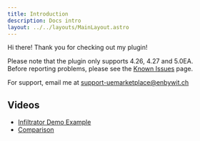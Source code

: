 ```yaml
---
title: Introduction
description: Docs intro
layout: ../../layouts/MainLayout.astro
---
```


Hi there! Thank you for checking out my plugin!

Please note that the plugin only supports 4.26, 4.27 and 5.0EA.<br>
Before reporting problems, please see the [Known Issues](/en/general/known-issues) page.

For support, email me at support-uemarketplace@enbywit.ch

## Videos

- [Infiltrator Demo Example](https://www.youtube.com/watch?v=vWRDF49hjjo)
- [Comparison](https://www.youtube.com/watch?v=1uviTtuZei8)